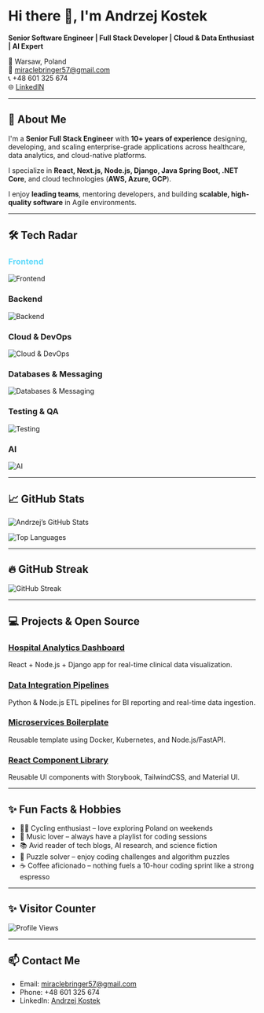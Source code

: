 # Hi there 👋, I'm Andrzej Kostek

**Senior Software Engineer | Full Stack Developer | Cloud & Data Enthusiast | AI Expert**  

📍 Warsaw, Poland  
📧 miraclebringer57@gmail.com  
📞 +48 601 325 674  
🌐 [LinkedIN](https://www.linkedin.com/in/andrzej-kostek-9a19a0388/)

---

## 🚀 About Me

I'm a **Senior Full Stack Engineer** with **10+ years of experience** designing, developing, and scaling enterprise-grade applications across healthcare, data analytics, and cloud-native platforms.  

I specialize in **React, Next.js, Node.js, Django, Java Spring Boot, .NET Core**, and cloud technologies (**AWS, Azure, GCP**).  

I enjoy **leading teams**, mentoring developers, and building **scalable, high-quality software** in Agile environments.

---

## 🛠️ Tech Radar

### <span style="color:#61DAFB">**Frontend**</span>
![Frontend](https://skillicons.dev/icons?i=react,nextjs,js,ts,tailwind,materialui,vuejs,angular)

### **Backend**
![Backend](https://skillicons.dev/icons?i=python,django,fastapi,java,spring,nodejs,express,nestjs,flask)

### **Cloud & DevOps**
![Cloud & DevOps](https://skillicons.dev/icons?i=aws,azure,gcp,docker,kubernetes,terraform,githubactions,jenkins)

### **Databases & Messaging**
![Databases & Messaging](https://skillicons.dev/icons?i=postgres,mysql,mongodb,redis,kafka,rabbitmq,clickhouse)

### **Testing & QA**
![Testing](https://skillicons.dev/icons?i=jest,cypress,postman)

### **AI**
![AI](https://skillicons.dev/icons?i=ai,tensorflow,pytorch,sklearn)

---

## 📈 GitHub Stats

![Andrzej’s GitHub Stats](https://github-readme-stats.vercel.app/api?username=HickAI&show_icons=true&theme=radical&count_private=true&include_all_commits=true&show=reviews&custom_title=GitHub%20Stats%20%E2%AD%90%EF%B8%8F&rank_icon=github)

![Top Languages](https://github-readme-stats.vercel.app/api/top-langs/?username=HickAI&layout=compact&theme=radical)

---

## 🔥 GitHub Streak

![GitHub Streak](https://github-readme-streak-stats.herokuapp.com/?user=HickAI&theme=radical&hide_border=true)

---

## 💻 Projects & Open Source

### [Hospital Analytics Dashboard](https://github.com/HickAI/react-python)  
React + Node.js + Django app for real-time clinical data visualization.

### [Data Integration Pipelines](https://github.com/HickAI/data-pipelines)  
Python & Node.js ETL pipelines for BI reporting and real-time data ingestion.

### [Microservices Boilerplate](https://github.com/HickAI/microservices-boilerplate)  
Reusable template using Docker, Kubernetes, and Node.js/FastAPI.

### [React Component Library](https://github.com/HickAI/react-components)  
Reusable UI components with Storybook, TailwindCSS, and Material UI.

---

## ✨ Fun Facts & Hobbies

- 🚴‍♂️ Cycling enthusiast – love exploring Poland on weekends  
- 🎵 Music lover – always have a playlist for coding sessions  
- 📚 Avid reader of tech blogs, AI research, and science fiction  
- 🧩 Puzzle solver – enjoy coding challenges and algorithm puzzles  
- ☕ Coffee aficionado – nothing fuels a 10-hour coding sprint like a strong espresso  

---

## ✨ Visitor Counter

![Profile Views](https://visitor-badge.laobi.icu/badge?page_id=HickAI&type=flat&title=Visitors&color=4CAF50&text=white&icon=eye)

---

## 📫 Contact Me

- Email: miraclebringer57@gmail.com  
- Phone: +48 601 325 674  
- LinkedIn: [Andrzej Kostek](https://www.linkedin.com/in/andrzej-kostek-9a19a0388/)  

